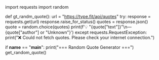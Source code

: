 import requests
import random

def gt_randm_quote():
    url = "https://type.fit/api/quotes"
    try:
        response = requests.get(url)
        response.raise_for_status()
        quotes = response.json()
        quote = random.choice(quotes)
        print(f'💡 "{quote["text"]}"\n— {quote["author"] or "Unknown"}')
    except requests.RequestException:
        print("❌ Could not fetch quotes. Please check your internet connection.")

if __name__ == "__main__":
    print("=== Random Quote Generator ===")
    get_random_quote()
